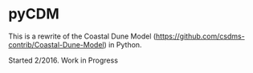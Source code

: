 # pyCDM
This is a rewrite of the Coastal Dune Model (https://github.com/csdms-contrib/Coastal-Dune-Model)
in Python.

Started 2/2016. Work in Progress
